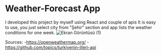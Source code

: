 # Weather-Forecast App
I developed this project by myself using React and couple of apis
It is easy to use, you just select city from "Şehir" section and app lists the weather conditions for one week.
![Ekran Görüntüsü (1)](https://github.com/sezerkarakas/weather-forecast/assets/41291320/c30c254c-ba89-4fd0-994d-1a504bb80eee)

Sources:
-https://openweathermap.org/
-https://github.com/topics/turkiyenin-illeri-api
